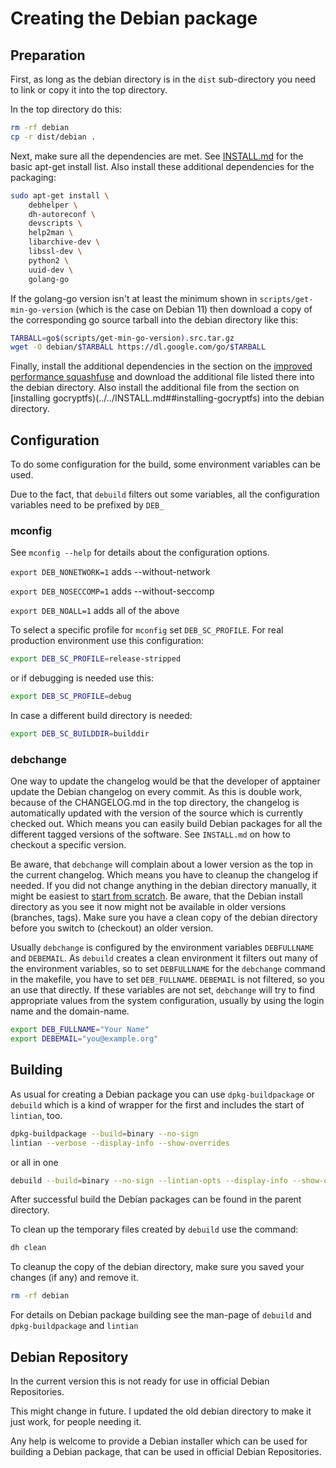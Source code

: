 # Creating the Debian package

## Preparation

First, as long as the debian directory is in the `dist` sub-directory
you need to link or copy it into the top directory.

In the top directory do this:

```sh
rm -rf debian
cp -r dist/debian .
```

Next, make sure all the dependencies are met. See
[INSTALL.md](../../INSTALL.md#install-system-dependencies)
for the basic apt-get install list.
Also install these additional dependencies for the packaging:

```sh
sudo apt-get install \
    debhelper \
    dh-autoreconf \
    devscripts \
    help2man \
    libarchive-dev \
    libssl-dev \
    python2 \
    uuid-dev \
    golang-go
```

If the golang-go version isn't at least the minimum shown in
`scripts/get-min-go-version` (which is the case on Debian 11)
then download a copy of the corresponding go source tarball into the
debian directory like this:

```sh
TARBALL=go$(scripts/get-min-go-version).src.tar.gz
wget -O debian/$TARBALL https://dl.google.com/go/$TARBALL
```

Finally, install the additional dependencies in the section on the
[improved performance squashfuse](../../INSTALL.md##installing-improved-performance-squashfuse_ll)
and download the additional file listed there into the debian directory.
Also install the additional file from the section on
[installing gocryptfs)(../../INSTALL.md##installing-gocryptfs)
into the debian directory.

## Configuration

To do some configuration for the build, some environment variables can
be used.

Due to the fact, that `debuild` filters out some variables, all the
configuration variables need to be prefixed by `DEB_`

### mconfig

See `mconfig --help` for details about the configuration options.

`export DEB_NONETWORK=1` adds --without-network

`export DEB_NOSECCOMP=1` adds --without-seccomp

`export DEB_NOALL=1`     adds all of the above

To select a specific profile for `mconfig` set `DEB_SC_PROFILE`.
For real production environment use this configuration:

```sh
export DEB_SC_PROFILE=release-stripped
```

or if debugging is needed use this:

```sh
export DEB_SC_PROFILE=debug
```

In case a different build directory is needed:

```sh
export DEB_SC_BUILDDIR=builddir
```

### debchange

One way to update the changelog would be that the developer of apptainer
update the Debian changelog on every commit. As this is double work, because
of the CHANGELOG.md in the top directory, the changelog is automatically
updated with the version of the source which is currently checked out.
Which means you can easily build Debian packages for all the different tagged
versions of the software. See `INSTALL.md` on how to checkout a specific
version.

Be aware, that `debchange` will complain about a lower version as the top in
the current changelog. Which means you have to cleanup the changelog if needed.
If you did not change anything in the debian directory manually, it might
be easiest to [start from scratch](#preparation).
Be aware, that the Debian install directory as you see it now might not
be available in older versions (branches, tags). Make sure you have a
clean copy of the debian directory before you switch to (checkout) an
older version.

Usually `debchange` is configured by the environment variables
`DEBFULLNAME` and `DEBEMAIL`. As `debuild` creates a clean environment it
filters out many of the environment variables, so to set `DEBFULLNAME` for
the `debchange` command in the makefile, you have to set `DEB_FULLNAME`.
`DEBEMAIL` is not filtered, so you an use that directly.
If these variables are not set, `debchange` will try to find appropriate
values from the system configuration, usually by using the login name
and the domain-name.

```sh
export DEB_FULLNAME="Your Name"
export DEBEMAIL="you@example.org"
```

## Building

As usual for creating a Debian package you can use `dpkg-buildpackage`
or `debuild` which is a kind of wrapper for the first and includes the start
of `lintian`, too.

```sh
dpkg-buildpackage --build=binary --no-sign
lintian --verbose --display-info --show-overrides
```

or all in one

```sh
debuild --build=binary --no-sign --lintian-opts --display-info --show-overrides
```

After successful build the Debian packages can be found in the parent directory.

To clean up the temporary files created by `debuild` use the command:

```sh
dh clean
```

To cleanup the copy of the debian directory, make sure you saved your
changes (if any) and remove it.

```sh
rm -rf debian
```

For details on Debian package building see the man-page of `debuild` and
`dpkg-buildpackage` and `lintian`

## Debian Repository

In the current version this is not ready for use in official
Debian Repositories.

This might change in future. I updated the old debian directory to make
it just work, for people needing it.

Any help is welcome to provide a Debian installer which can be used for
building a Debian package,
that can be used in official Debian Repositories.
